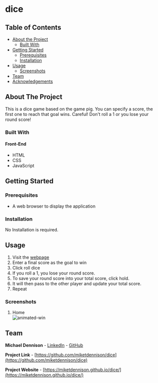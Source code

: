 # dice
## Table of Contents

* [About the Project](#about-the-project)
  * [Built With](#built-with)
* [Getting Started](#getting-started)
  * [Prerequisites](#prerequisites)
  * [Installation](#installation)
* [Usage](#usage)
  * [Screenshots](#sceenshots)
* [Team](#team)
* [Acknowledgements](#acknowledgements)

## About The Project
This is a dice game based on the game pig. You can specify a score, the first one to reach that goal wins. Careful! Don't roll a 1 or you lose your round score!


### Built With
#### Front-End
* HTML
* CSS
* JavaScript

## Getting Started

### Prerequisites
* A web browser to display the application


### Installation  
No Installation is required.


## Usage
1. Visit the [webpage](https://github.com/miketdennison/dice)
2. Enter a final score as the goal to win
3. Click roll dice
4. If you roll a 1, you lose your round score. 
5. To save your round score into your total score, click hold.
6. It will then pass to the other player and update your total score.
7. Repeat

### Screenshots
1. Home  
![animated-win][animated-win]  


## Team
**Michael Dennison** - [LinkedIn](https://linkedin.com/in/michaeltdennison) - [GitHub](https://github.com/michaeltdennison)    

**Project Link** - [https://github.com/miketdennison/dice](https://github.com/miketdennison/dice)  

**Project Website** - [https://miketdennison.github.io/dice/](https://miketdennison.github.io/dice/)


<!-- IMAGES -->
[animated-win]: dice-win.gif
